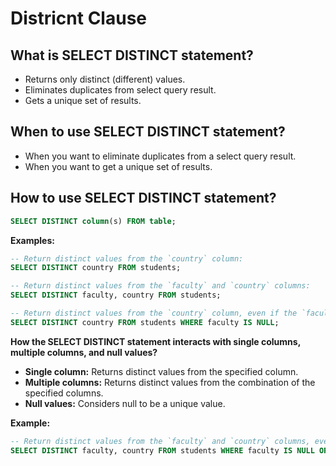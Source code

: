 # Districnt Clause

## What is SELECT DISTINCT statement?

- Returns only distinct (different) values.
- Eliminates duplicates from select query result.
- Gets a unique set of results.

## When to use SELECT DISTINCT statement?

- When you want to eliminate duplicates from a select query result.
- When you want to get a unique set of results.

## How to use SELECT DISTINCT statement?

```sql
SELECT DISTINCT column(s) FROM table;
```

**Examples:**

```sql
-- Return distinct values from the `country` column:
SELECT DISTINCT country FROM students;

-- Return distinct values from the `faculty` and `country` columns:
SELECT DISTINCT faculty, country FROM students;

-- Return distinct values from the `country` column, even if the `faculty` column is null:
SELECT DISTINCT country FROM students WHERE faculty IS NULL;
```

**How the SELECT DISTINCT statement interacts with single columns, multiple columns, and null values?**

- **Single column:** Returns distinct values from the specified column.
- **Multiple columns:** Returns distinct values from the combination of the specified columns.
- **Null values:** Considers null to be a unique value.

**Example:**

```sql
-- Return distinct values from the `faculty` and `country` columns, even if one or both columns are null:
SELECT DISTINCT faculty, country FROM students WHERE faculty IS NULL OR country IS NULL;
```
